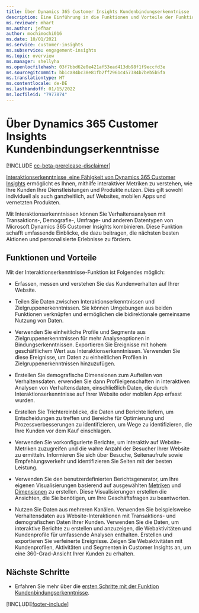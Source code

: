 ```yaml
---
title: Über Dynamics 365 Customer Insights Kundenbindungserkenntnisse
description: Eine Einführung in die Funktionen und Vorteile der Funktion Kundenbindungserkenntnisse.
ms.reviewer: mhart
ms.author: jefhar
author: mochimochi016
ms.date: 10/01/2021
ms.service: customer-insights
ms.subservice: engagement-insights
ms.topic: overview
ms.manager: shellyha
ms.openlocfilehash: 03f7bbd62e0e421af53ead413db98f1f9eccfd3e
ms.sourcegitcommit: bb1ca84bc38e81fb2ff2961c457384b7beb5b5fa
ms.translationtype: HT
ms.contentlocale: de-DE
ms.lasthandoff: 01/15/2022
ms.locfileid: "7977874"
---
```

# <a name="about-dynamics-365-customer-insights-engagement-insights-capability"></a>Über Dynamics 365 Customer Insights Kundenbindungserkenntnisse 

[!INCLUDE [cc-beta-prerelease-disclaimer](includes/cc-beta-prerelease-disclaimer.md)]

[Interaktionserkenntnisse, eine Fähigkeit von Dynamics 365 Customer Insights](https://dynamics.microsoft.com/ai/customer-insights/engagement-insights-capability/) ermöglicht es Ihnen, mithilfe interaktiver Metriken zu verstehen, wie Ihre Kunden Ihre Dienstleistungen und Produkte nutzen. Dies gilt sowohl individuell als auch ganzheitlich, auf Websites, mobilen Apps und vernetzten Produkten.

Mit Interaktionserkenntnissen können Sie Verhaltensanalysen mit Transaktions-, Demografie-, Umfrage- und anderen Datentypen von Microsoft Dynamics 365 Customer Insights kombinieren. Diese Funktion schafft umfassende Einblicke, die dazu beitragen, die nächsten besten Aktionen und personalisierte Erlebnisse zu fördern.

## <a name="features-and-benefits"></a>Funktionen und Vorteile

Mit der Interaktionserkenntnisse-Funktion ist Folgendes möglich:

- Erfassen, messen und verstehen Sie das Kundenverhalten auf Ihrer Website.

- Teilen Sie Daten zwischen Interaktionserkenntnissen und Zielgruppenerkenntnissen. Sie können Umgebungen aus beiden Funktionen verknüpfen und ermöglichen die bidirektionale gemeinsame Nutzung von Daten.

- Verwenden Sie einheitliche Profile und Segmente aus Zielgruppenerkenntnissen für mehr Analyseoptionen in Bindungserkenntnissen. Exportieren Sie Ereignisse mit hohem geschäftlichem Wert aus Interaktionserkenntnissen. Verwenden Sie diese Ereignisse, um Daten zu einheitlichen Profilen in Zielgruppenerkenntnissen hinzuzufügen.

- Erstellen Sie demografische Dimensionen zum Aufteilen von Verhaltensdaten. erwenden Sie dann Profileigenschaften in interaktiven Analysen von Verhaltensdaten, einschließlich Daten, die durch Interaktionserkenntnisse auf Ihrer Website oder mobilen App erfasst wurden.

- Erstellen Sie Trichtereinblicke, die Daten und Berichte liefern, um Entscheidungen zu treffen und Bereiche für Optimierung und Prozessverbesserungen zu identifizieren, um Wege zu identifizieren, die Ihre Kunden vor dem Kauf einschlagen. 

-  Verwenden Sie vorkonfigurierte Berichte, um interaktiv auf Website-Metriken zuzugreifen und die wahre Anzahl der Besucher Ihrer Website zu ermitteln. Informieren Sie sich über Besuche, Seitenaufrufe sowie Empfehlungsverkehr und identifizieren Sie Seiten mit der besten Leistung.

- Verwenden Sie den benutzerdefinierten Berichtsgenerator, um Ihre eigenen Visualisierungen basierend auf ausgewählten [Metriken](glossary.md) und [Dimensionen](glossary.md) zu erstellen. Diese Visualisierungen erstellen die Ansichten, die Sie benötigen, um Ihre Geschäftsfragen zu beantworten.

- Nutzen Sie Daten aus mehreren Kanälen. Verwenden Sie beispielsweise Verhaltensdaten aus Website-Interaktionen mit Transaktions- und demografischen Daten Ihrer Kunden. Verwenden Sie die Daten, um interaktive Berichte zu erstellen und anzuzeigen, die Webaktivitäten und Kundenprofile für umfassende Analysen enthalten. Erstellen und exportieren Sie verfeinerte Ereignisse. Zeigen Sie Webaktivitäten mit Kundenprofilen, Aktivitäten und Segmenten in Customer Insights an, um eine 360-Grad-Ansicht Ihrer Kunden zu erhalten.

## <a name="next-steps"></a>Nächste Schritte

- Erfahren Sie mehr über die [ersten Schritte mit der Funktion Kundenbindungserkenntnisse](get-started.md).


[!INCLUDE[footer-include](../includes/footer-banner.md)]

